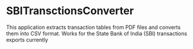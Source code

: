 # SBITransctionsConverter
This application extracts transaction tables from PDF files and converts them into CSV format. Works for the State Bank of India (SBI) transactions exports currently
